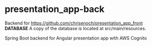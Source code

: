 # presentation_app-back
Backend for https://github.com/chrisenoch/presentation_app_front 
**DATABASE** A copy of the database is located at src/main/resources.

Spring Boot backend for Angular presentation app with AWS Cognito

